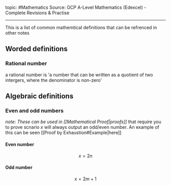 topic: #Mathematics 
Source: GCP A-Level Mathematics (Edexcel) - Complete Revisions & Practise

---
This is a list of common mathemtical definitions that can be refrenced in other notes
## Worded definitions
### Rational number
a rational number is 'a number that can be written as a quotient of two intergers, where the denominator is non-zero'

## Algebraic definitions
### Even and odd numbers
*note: These can be used in [[Mathematical Proof|proofs]]* that require you to prove scnario $x$ will always output an odd/even number. An example of this can be seen [[Proof by Exhaustion#Example|here]]
#### Even number
$$x=2n$$
#### Odd number
$$x=2m+1$$

